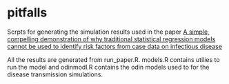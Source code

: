 # pitfalls

Scrpts for generating the simulation results used in the paper [A simple, compelling demonstration of why traditional statistical regression models cannot be used to identify risk factors from case data on infectious disease](https://link.springer.com/article/10.1186/s12874-022-01565-1)

All the results are generated from run_paper.R. models.R contains utilies to run the model and odinmodl.R contains the odin models used to for the disease transmission simulations.
